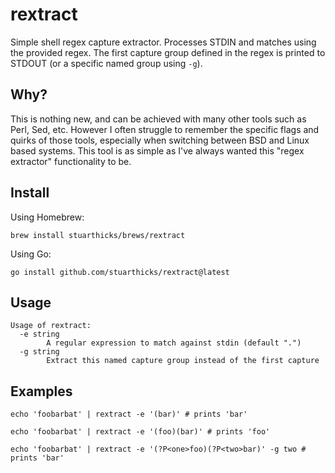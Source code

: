 # rextract

Simple shell regex capture extractor. Processes STDIN and matches using the provided regex. The first capture group defined in the regex is printed to STDOUT (or a specific named group using `-g`).

## Why?

This is nothing new, and can be achieved with many other tools such as Perl, Sed, etc. However I often struggle to remember the specific flags and quirks of those tools, especially when switching between BSD and Linux based systems. This tool is as simple as I've always wanted this "regex extractor" functionality to be.

## Install

Using Homebrew:

    brew install stuarthicks/brews/rextract

Using Go:

    go install github.com/stuarthicks/rextract@latest

## Usage

    Usage of rextract:
      -e string
            A regular expression to match against stdin (default ".")
      -g string
            Extract this named capture group instead of the first capture

## Examples

    echo 'foobarbat' | rextract -e '(bar)' # prints 'bar'

    echo 'foobarbat' | rextract -e '(foo)(bar)' # prints 'foo'

    echo 'foobarbat' | rextract -e '(?P<one>foo)(?P<two>bar)' -g two # prints 'bar'
